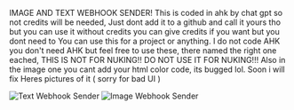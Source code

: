 IMAGE AND TEXT WEBHOOK SENDER!
This is coded in ahk by chat gpt so not credits will be needed, Just dont add it to a github and call it yours tho but you can use it without credits you can give credits if you want but you dont need to 
You can use this for a project or anything. I do not code AHK you don't need AHK but feel free to use these, there named the right one eached, THIS IS NOT FOR NUKING!! DO NOT USE IT FOR NUKING!!!
Also in the image one you cant add your html color code, its bugged lol. Soon i will fix
Heres pictures of it ( sorry for bad UI )

![Text Webhook Sender](https://i.imgur.com/ssDvhVS.png)
![Image Webhook Sender](https://i.imgur.com/so74UH0.png)

